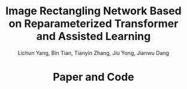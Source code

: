 <h1 align = "center">Image Rectangling Network Based on Reparameterized Transformer and Assisted Learning</h1>
<div align = "center">Lichun Yang, Bin Tian, Tianyin Zhang, Jiu Yong, Jianwu Dang</div>
<h1 align = "center">Paper and Code</h1>
